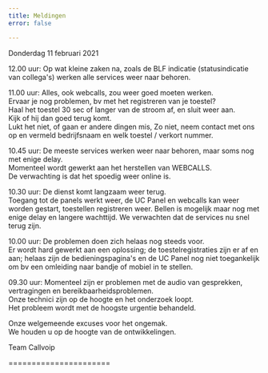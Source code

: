 ```yaml
---
title: Meldingen
error: false

---
```

Donderdag 11 februari 2021

12\.00 uur: Op wat kleine zaken na, zoals de BLF indicatie (statusindicatie van collega's) werken alle services weer naar behoren. 

11\.00 uur: Alles, ook webcalls, zou weer goed moeten werken.  
Ervaar je nog problemen, bv met het registreren van je toestel?  
Haal het toestel 30 sec of langer van de stroom af, en sluit weer aan.   
Kijk of hij dan goed terug komt.   
Lukt het niet, of gaan er andere dingen mis, Zo niet, neem contact met ons op en vermeld bedrijfsnaam en welk toestel / verkort nummer.  

10\.45 uur: De meeste services werken weer naar behoren, maar soms nog met enige delay.  
Momenteel wordt gewerkt aan het herstellen van WEBCALLS.   
De verwachting is dat het spoedig weer online is. 

10\.30 uur: De dienst komt langzaam weer terug.   
Toegang tot de panels werkt weer, de UC Panel en webcalls kan weer worden gestart, toestellen registreren weer. Bellen is mogelijk maar nog met enige delay en langere wachttijd. We verwachten dat de services nu snel terug zijn. 

10\.00 uur: De problemen doen zich helaas nog steeds voor.   
Er wordt hard gewerkt aan een oplossing; de toestelregistraties zijn er af en aan; helaas zijn de bedieningspagina's en de UC Panel nog niet toegankelijk om bv een omleiding naar bandje of mobiel in te stellen.  

09\.30 uur: Momenteel zijn er problemen met de audio van gesprekken, vertragingen en bereikbaarheidsproblemen.   
Onze technici zijn op de hoogte en het onderzoek loopt.   
Het probleem wordt met de hoogste urgentie behandeld.  
  
Onze welgemeende excuses voor het ongemak.  
We houden u op de hoogte van de ontwikkelingen. 

Team Callvoip 

======================